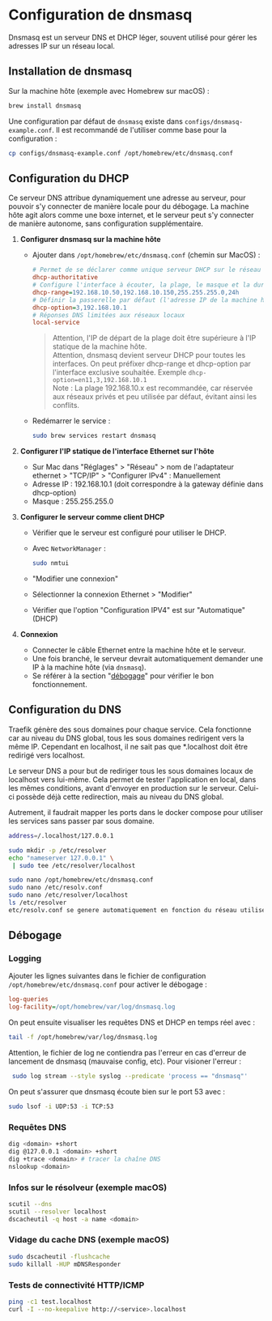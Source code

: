 # Configuration de **dnsmasq**

Dnsmasq est un serveur DNS et DHCP léger, souvent utilisé pour gérer les adresses IP sur un réseau local.

## Installation de dnsmasq

Sur la machine hôte (exemple avec Homebrew sur macOS) :

```bash
brew install dnsmasq
```

Une configuration par défaut de `dnsmasq` existe dans `configs/dnsmasq-example.conf`. Il est recommandé de l'utiliser comme base pour la configuration :

```bash
cp configs/dnsmasq-example.conf /opt/homebrew/etc/dnsmasq.conf
```

## Configuration du DHCP

Ce serveur DNS attribue dynamiquement une adresse au serveur, pour pouvoir s'y connecter de manière locale pour du débogage. La machine hôte agit alors comme une boxe internet, et le serveur peut s'y connecter de manière autonome, sans configuration supplémentaire.

1. **Configurer dnsmasq sur la machine hôte**

   - Ajouter dans `/opt/homebrew/etc/dnsmasq.conf` (chemin sur MacOS) :

     ```ini
     # Permet de se déclarer comme unique serveur DHCP sur le réseau
     dhcp-authoritative
     # Configure l'interface à écouter, la plage, le masque et la durée de bail
     dhcp-range=192.168.10.50,192.168.10.150,255.255.255.0,24h
     # Définir la passerelle par défaut (l'adresse IP de la machine hôte)
     dhcp-option=3,192.168.10.1
     # Réponses DNS limitées aux réseaux locaux
     local-service
     ```

     > Attention, l'IP de départ de la plage doit être supérieure à l'IP statique de la machine hôte.  
     > Attention, dnsmasq devient serveur DHCP pour toutes les interfaces. On peut préfixer dhcp-range et dhcp-option par l'interface exclusive souhaitée. Exemple `dhcp-option=en11,3,192.168.10.1`  
     > Note : La plage 192.168.10.x est recommandée, car réservée aux réseaux privés et peu utilisée par défaut, évitant ainsi les conflits.

   - Redémarrer le service :

     ```bash
     sudo brew services restart dnsmasq
     ```

2. **Configurer l'IP statique de l'interface Ethernet sur l'hôte**

   - Sur Mac dans "Réglages" > "Réseau" > nom de l'adaptateur ethernet > "TCP/IP" > "Configurer IPv4" : Manuellement
   - Adresse IP : 192.168.10.1 (doit correspondre à la gateway définie dans dhcp-option)
   - Masque : 255.255.255.0

3. **Configurer le serveur comme client DHCP**

   - Vérifier que le serveur est configuré pour utiliser le DHCP.
   - Avec `NetworkManager` :

     ```bash
     sudo nmtui
     ```

   - "Modifier une connexion"
   - Sélectionner la connexion Ethernet > "Modifier"
   - Vérifier que l'option "Configuration IPV4" est sur "Automatique" (DHCP)

4. **Connexion**
   - Connecter le câble Ethernet entre la machine hôte et le serveur.
   - Une fois branché, le serveur devrait automatiquement demander une IP à la machine hôte (via `dnsmasq`).
   - Se référer à la section "[débogage](#débogage)" pour vérifier le bon fonctionnement.

## Configuration du DNS

Traefik génère des sous domaines pour chaque service. Cela fonctionne car au niveau du DNS global, tous les sous domaines redirigent vers la même IP. Cependant en localhost, il ne sait pas que \*.localhost doit être redirigé vers localhost.

Le serveur DNS a pour but de rediriger tous les sous domaines locaux de localhost vers lui-même. Cela permet de tester l'application en local, dans les mêmes conditions, avant d'envoyer en production sur le serveur. Celui-ci possède déjà cette redirection, mais au niveau du DNS global.

Autrement, il faudrait mapper les ports dans le docker compose pour utiliser les services sans passer par sous domaine.

```bash
address=/.localhost/127.0.0.1
```

```bash
sudo mkdir -p /etc/resolver
echo "nameserver 127.0.0.1" \
 | sudo tee /etc/resolver/localhost

sudo nano /opt/homebrew/etc/dnsmasq.conf
sudo nano /etc/resolv.conf
sudo nano /etc/resolver/localhost
ls /etc/resolver
etc/resolv.conf se genere automatiquement en fonction du réseau utilisé
```

## Débogage

### Logging

Ajouter les lignes suivantes dans le fichier de configuration `/opt/homebrew/etc/dnsmasq.conf` pour activer le débogage :

```ini
log-queries
log-facility=/opt/homebrew/var/log/dnsmasq.log
```

On peut ensuite visualiser les requêtes DNS et DHCP en temps réel avec :

```bash
tail -f /opt/homebrew/var/log/dnsmasq.log
```

Attention, le fichier de log ne contiendra pas l'erreur en cas d'erreur de lancement de dnsmasq (mauvaise config, etc). Pour visioner l'erreur :

```bash
 sudo log stream --style syslog --predicate 'process == "dnsmasq"'
```

On peut s'assurer que dnsmasq écoute bien sur le port 53 avec :

```bash
sudo lsof -i UDP:53 -i TCP:53
```

### Requêtes DNS

```bash
dig <domain> +short
dig @127.0.0.1 <domain> +short
dig +trace <domain> # tracer la chaîne DNS
nslookup <domain>
```

### Infos sur le résolveur (exemple macOS)

```bash
scutil --dns
scutil --resolver localhost
dscacheutil -q host -a name <domain>
```

### Vidage du cache DNS (exemple macOS)

```bash
sudo dscacheutil -flushcache
sudo killall -HUP mDNSResponder
```

### Tests de connectivité HTTP/ICMP

```bash
ping -c1 test.localhost
curl -I --no-keepalive http://<service>.localhost
```
